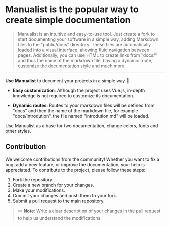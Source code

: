 # Manualist is the popular way to create simple documentation
> Manualist is an intuitive and easy-to-use tool. Just create a fork to start documenting your software in a simple way, adding Markdown files to the "public/docs" directory. These files are automatically loaded into a visual interface, allowing fluid navigation between pages. Additionally, you can use HTML to create links from "docs/" and thus the name of the markdown file, having a dynamic route, customize the documentation style and much more.

---

**Use Manualist** to document your projects in a simple way 🚀

- **Easy customization**: Although the project uses Vue.js, in-depth knowledge is not required to customize its documentation.

- **Dynamic routes**: Routes to your markdown files will be defined from "docs" and then the name of the markdown file, for example "docs/introdution", the file named "introdution.md" will be loaded.

Use Manualist as a base for two documentation, change colors, fonts and other styles.

## Contribution

We welcome contributions from the community! Whether you want to fix a bug, add a new feature, or improve the documentation, your help is appreciated. To contribute to the project, please follow these steps:

1. Fork the repository.
2. Create a new branch for your changes.
3. Make your modifications.
4. Commit your changes and push them to your fork.
5. Submit a pull request to the main repository.

> ✏️ **Note**: Write a clear description of your changes in the pull request to help us understand the modifications.